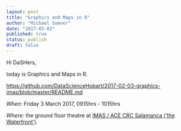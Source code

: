 ```yaml
---
layout: post
title: "Graphics and Maps in R"
author: "Michael Sumner"
date: "2017-03-03"
published: true
status: publish
draft: false
---
```

 
Hi DaSHers, 

today is Graphics and Maps in R. 
  
https://github.com/DataScienceHobart/2017-02-03-graphics-imas/blob/master/README.md
  
*When:*
Friday 3 March 2017, 0915hrs - 1015hrs

*Where:*
the ground floor theatre at [IMAS / ACE CRC Salamanca (‘the Waterfront’)](https://www.google.com.au/maps/place/Antarctic+Climate+%26+Ecosystems+CRC/@-42.8864995,147.3332809,17.25z/data=!4m2!3m1!1s0x0000000000000000:0x6643069d32752fb7).

